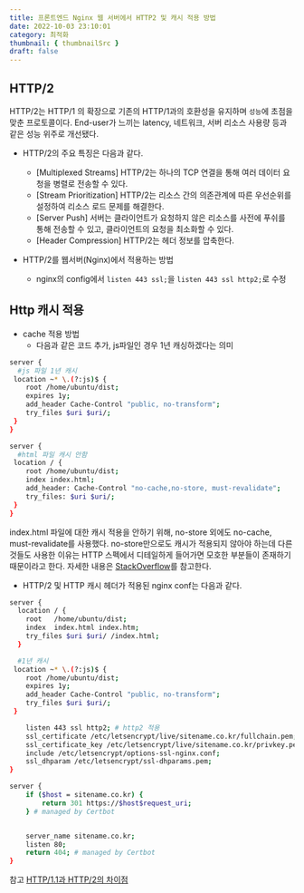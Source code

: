 ```yaml
---
title: 프론트엔드 Nginx 웹 서버에서 HTTP2 및 캐시 적용 방법
date: 2022-10-03 23:10:01
category: 최적화
thumbnail: { thumbnailSrc }
draft: false
---
```

## HTTP/2

HTTP/2는 HTTP/1 의 확장으로 기존의 HTTP/1과의 호환성을 유지하며 `성능`에 초점을 맞춘 프로토콜이다. End-user가 느끼는 latency, 네트워크, 서버 리소스 사용량 등과 같은 성능 위주로 개선됐다.

- HTTP/2의 주요 특징은 다음과 같다.
  - [Multiplexed Streams] HTTP/2는 하나의 TCP 연결을 통해 여러 데이터 요청을 병렬로 전송할 수 있다.
  - [Stream Prioritization] HTTP/2는 리소스 간의 의존관계에 따른 우선순위를 설정하여 리소스 로드 문제를 해결한다.
  - [Server Push] 서버는 클라이언트가 요청하지 않은 리소스를 사전에 푸쉬를 통해 전송할 수 있고, 클라이언트의 요청을 최소화할 수 있다.
  - [Header Compression] HTTP/2는 헤더 정보를 압축한다.

- HTTP/2를 웹서버(Nginx)에서 적용하는 방법
  - nginx의 config에서 `listen 443 ssl;`을 `listen 443 ssl http2;`로 수정

## Http 캐시 적용

- cache 적용 방법
  - 다음과 같은 코드 추가, js파일인 경우 1년 캐싱하겠다는 의미

```bash
server {
  #js 파일 1년 캐시
 location ~* \.(?:js)$ {
    root /home/ubuntu/dist;
    expires 1y;
    add_header Cache-Control "public, no-transform";
    try_files $uri $uri/;
 }
}
```

```bash
server {
  #html 파일 캐시 안함
 location / {
    root /home/ubuntu/dist;
    index index.html;
    add_header: Cache-Control "no-cache,no-store, must-revalidate";
    try_files: $uri $uri/;
 }
}
```

index.html 파일에 대한 캐시 적용을 안하기 위해, no-store 외에도 no-cache, must-revalidate를 사용했다. no-store만으로도 캐시가 적용되지 않아야 하는데 다른 것들도 사용한 이유는 HTTP 스펙에서 디테일하게 들어가면 모호한 부분들이 존재하기 때문이라고 한다.
자세한 내용은 [StackOverflow](https://stackoverflow.com/questions/49547/how-do-we-control-web-page-caching-across-all-browsers)를 참고한다.

- HTTP/2 및 HTTP 캐시 헤더가 적용된 nginx conf는 다음과 같다.

```bash
server {
  location / {
    root   /home/ubuntu/dist;
    index  index.html index.htm;
    try_files $uri $uri/ /index.html;
  }

  #1년 캐시
 location ~* \.(?:js)$ {
    root /home/ubuntu/dist;
    expires 1y;
    add_header Cache-Control "public, no-transform";
    try_files $uri $uri/;
 }

    listen 443 ssl http2; # http2 적용
    ssl_certificate /etc/letsencrypt/live/sitename.co.kr/fullchain.pem; 
    ssl_certificate_key /etc/letsencrypt/live/sitename.co.kr/privkey.pem;
    include /etc/letsencrypt/options-ssl-nginx.conf;
    ssl_dhparam /etc/letsencrypt/ssl-dhparams.pem;
}

server {
    if ($host = sitename.co.kr) {
        return 301 https://$host$request_uri;
    } # managed by Certbot


    server_name sitename.co.kr;
    listen 80;
    return 404; # managed by Certbot
}
```

참고 [HTTP/1.1과 HTTP/2의 차이점](https://seokbeomkim.github.io/posts/http1-http2/#http2)
